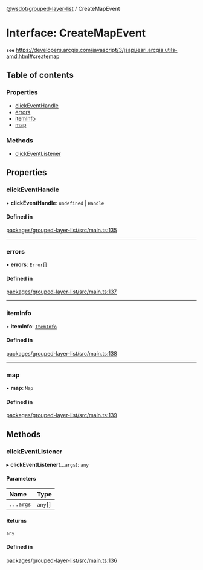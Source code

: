 [@wsdot/grouped-layer-list](../README.md) / CreateMapEvent

# Interface: CreateMapEvent

**`see`** https://developers.arcgis.com/javascript/3/jsapi/esri.arcgis.utils-amd.html#createmap

## Table of contents

### Properties

- [clickEventHandle](CreateMapEvent.md#clickeventhandle)
- [errors](CreateMapEvent.md#errors)
- [itemInfo](CreateMapEvent.md#iteminfo)
- [map](CreateMapEvent.md#map)

### Methods

- [clickEventListener](CreateMapEvent.md#clickeventlistener)

## Properties

### clickEventHandle

• **clickEventHandle**: `undefined` \| `Handle`

#### Defined in

[packages/grouped-layer-list/src/main.ts:135](https://github.com/WSDOT-GIS/grouped-layer-list/blob/c240d2b/packages/grouped-layer-list/src/main.ts#L135)

___

### errors

• **errors**: `Error`[]

#### Defined in

[packages/grouped-layer-list/src/main.ts:137](https://github.com/WSDOT-GIS/grouped-layer-list/blob/c240d2b/packages/grouped-layer-list/src/main.ts#L137)

___

### itemInfo

• **itemInfo**: [`ItemInfo`](ItemInfo.md)

#### Defined in

[packages/grouped-layer-list/src/main.ts:138](https://github.com/WSDOT-GIS/grouped-layer-list/blob/c240d2b/packages/grouped-layer-list/src/main.ts#L138)

___

### map

• **map**: `Map`

#### Defined in

[packages/grouped-layer-list/src/main.ts:139](https://github.com/WSDOT-GIS/grouped-layer-list/blob/c240d2b/packages/grouped-layer-list/src/main.ts#L139)

## Methods

### clickEventListener

▸ **clickEventListener**(...`args`): `any`

#### Parameters

| Name | Type |
| :------ | :------ |
| `...args` | `any`[] |

#### Returns

`any`

#### Defined in

[packages/grouped-layer-list/src/main.ts:136](https://github.com/WSDOT-GIS/grouped-layer-list/blob/c240d2b/packages/grouped-layer-list/src/main.ts#L136)
